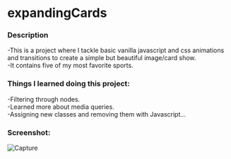 # expandingCards
### Description
-This is a project where I tackle basic vanilla javascript and css animations and transitions to create a simple but beautiful image/card show.  
-It contains five of my most favorite sports.
### Things I learned doing this project:
-Filtering through nodes.  
-Learned more about media queries.  
-Assigning new classes and removing them with Javascript...
### Screenshot:
![Capture](https://user-images.githubusercontent.com/13581320/101318808-33625e80-3861-11eb-9068-7af50a64dfb1.PNG)

